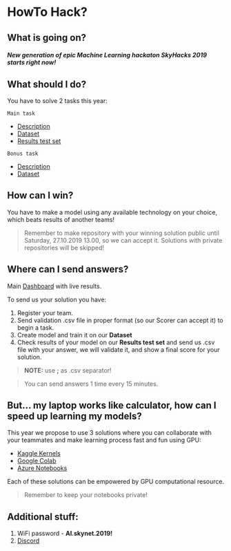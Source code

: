 HowTo Hack?
============




What is going on?
------------

##### New generation of epic Machine Learning hackaton SkyHacks 2019 starts right now!
 
What should I do?
------------

You have to solve 2 tasks this year:

`Main task`
* [Description](https://github.com/SkyhacksPL/Challenges/blob/master/2019/main/hackaton_description_of_task.docx)
* [Dataset](https://drive.google.com/file/d/1lXwT-KbXcG_lZ2O_x_pTV0Kaxxles8Fo/view?usp=sharing)
* [Results test set](https://drive.google.com/file/d/1GQuWW-e4zLj1mRxDUEJQnK93Q-HZfLF3/view?usp=sharing)

`Bonus task`
* [Description](https://github.com/SkyhacksPL/Challenges/tree/master/2019/bonus)
* [Dataset](https://drive.google.com/file/d/16nNJPWtIMeWb9PmYU0E3cjY5iUIkTMtv/view?usp=sharing)

 
How can I win?
------------

You have to make a model using any available technology on your choice, which beats results of another teams! 
> Remember to make repository with your winning solution public until Saturday, 27.10.2019 13.00, so we can accept it. Solutions with private repositories will be skipped!

 
Where can I send answers?
------------
Main [Dashboard](https://judge.skygate.io/) with live results.

To send us your solution you have:
1. Register your team.
2. Send validation .csv file in proper format (so our Scorer can accept it) to begin a task.
3. Create model and train it on our **Dataset**
4. Check results of your model on our **Results test set** and send us .csv file with your answer, we will validate it, and show a final score for your solution. 

> **NOTE:** use **;** as .csv separator!

> You can send answers 1 time every 15 minutes.


 
But… my laptop works like calculator, how can I speed up learning my models?
------------
This year we propose to use 3 solutions where you can collaborate with your teammates and make learning process fast and fun using GPU:

* [Kaggle Kernels](https://www.kaggle.com/kernels)
* [Google Colab](https://colab.research.google.com/notebooks/welcome.ipynb#)
* [Azure Notebooks](https://notebooks.azure.com/)
 
Each of these solutions can be empowered by GPU computational resource. 

>Remember to keep your notebooks private!

 
Additional stuff:
------------

 1. WiFi password - **AI.skynet.2019!**
 2. [Discord](https://discord.gg/3sHrTez)

